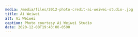 ```yaml
---
media: /media/files/2012-photo-credit-ai-weiwei-studio-.jpg
title: Ai Weiwei
alt: Ai Weiwei
caption: Photo courtesy Ai Weiwei Studio
date: 2020-12-08T19:43:00-0500
---
```


